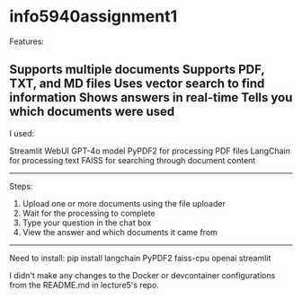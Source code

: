# info5940assignment1

Features:

Supports multiple documents
Supports PDF, TXT, and MD files
Uses vector search to find information
Shows answers in real-time
Tells you which documents were used
---------

I used:

Streamlit WebUI
GPT-4o model
PyPDF2 for processing PDF files
LangChain for processing text
FAISS for searching through document content


---------
Steps:
1. Upload one or more documents using the file uploader
2. Wait for the processing to complete
3. Type your question in the chat box
4. View the answer and which documents it came from

---------
Need to install:
pip install langchain PyPDF2 faiss-cpu openai streamlit



I didn't make any changes to the Docker or devcontainer configurations from the README.md in lecture5's repo.
